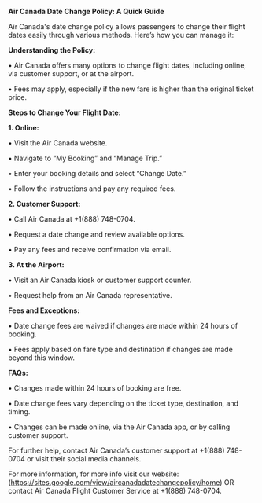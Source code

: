 **Air Canada Date Change Policy: A Quick Guide**

Air Canada's date change policy allows passengers to change their flight dates easily through various methods. Here’s how you can manage it:

**Understanding the Policy:**

• Air Canada offers many options to change flight dates, including online, via customer support, or at the airport.

• Fees may apply, especially if the new fare is higher than the original ticket price.

**Steps to Change Your Flight Date:**

  **1. Online:**

• Visit the Air Canada website.

• Navigate to “My Booking” and “Manage Trip.”

• Enter your booking details and select “Change Date.”

• Follow the instructions and pay any required fees.

  **2. Customer Support:**

• Call Air Canada at +1(888) 748-0704.

• Request a date change and review available options.

• Pay any fees and receive confirmation via email.
  
  **3. At the Airport:**

• Visit an Air Canada kiosk or customer support counter.

• Request help from an Air Canada representative.

**Fees and Exceptions:**

• Date change fees are waived if changes are made within 24 hours of booking.

• Fees apply based on fare type and destination if changes are made beyond this window.

**FAQs:**

• Changes made within 24 hours of booking are free.

• Date change fees vary depending on the ticket type, destination, and timing.

• Changes can be made online, via the Air Canada app, or by calling customer support.

For further help, contact Air Canada’s customer support at +1(888) 748-0704 or visit their social media channels.

For more information, for more info visit our website: (https://sites.google.com/view/aircanadadatechangepolicy/home) OR contact Air Canada Flight Customer Service at +1(888) 748-0704.
